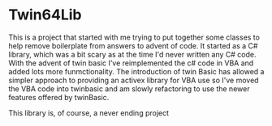 # Twin64Lib
 
This is a project that started with me trying to put together some classes to help remove boilerplate from answers to advent of code.  It started as a C# library, which was a bit scary as at the time I'd never written any C# code.  With the advent of twin basic I've reimplemented the c# code in VBA and added lots more funmctionality.  The introduction of twin Basic has allowed a simpler approach to providing an activex library for VBA use so I've moved the VBA code into twinbasic and am slowly refactoring to use the newer features offered by twinBasic.

This library is, of course, a never ending project
